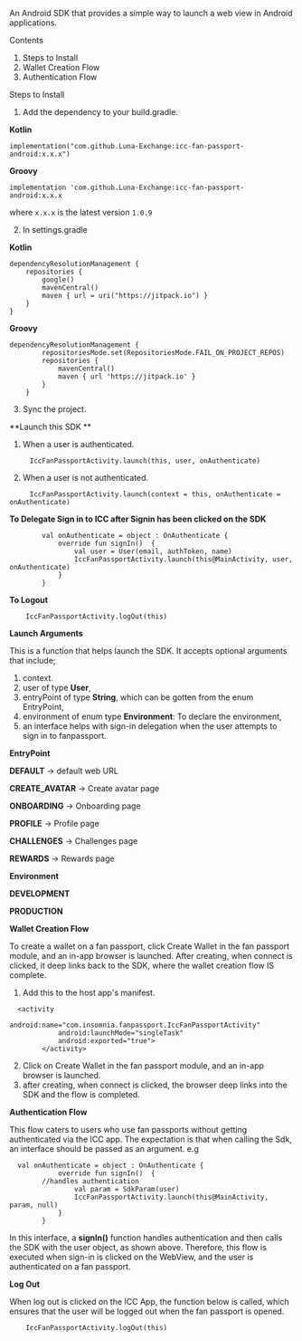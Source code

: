 An Android SDK that provides a simple way to launch a web view in Android applications.

Contents
1. Steps to Install
2. Wallet Creation Flow
3. Authentication Flow


Steps to Install
1. Add the dependency to your build.gradle.

**Kotlin** 

`implementation("com.github.Luna-Exchange:icc-fan-passport-android:x.x.x")`

**Groovy**

`implementation 'com.github.Luna-Exchange:icc-fan-passport-android:x.x.x`

where `x.x.x` is the latest version `1.0.9`

2. In settings.gradle

**Kotlin**

```
dependencyResolutionManagement {
    repositories {
        google()
        mavenCentral()
        maven { url = uri("https://jitpack.io") }
    }
}

```
        
        
**Groovy**

```
dependencyResolutionManagement {
		repositoriesMode.set(RepositoriesMode.FAIL_ON_PROJECT_REPOS)
		repositories {
			mavenCentral()
			maven { url 'https://jitpack.io' }
		}
	}
```

3. Sync the project.


**Launch this SDK **

1. When a user is authenticated.

```
     IccFanPassportActivity.launch(this, user, onAuthenticate)
```

2.  When a user is not authenticated.

```
     IccFanPassportActivity.launch(context = this, onAuthenticate = onAuthenticate)
```

**To Delegate Sign in to ICC after Signin has been clicked on the SDK**

```
        val onAuthenticate = object : OnAuthenticate {
            override fun signIn()  {
                val user = User(email, authToken, name)
                IccFanPassportActivity.launch(this@MainActivity, user, onAuthenticate)
            }
        }

```

**To Logout**

```
    IccFanPassportActivity.logOut(this)
```


**Launch Arguments**


This is a function that helps launch the SDK. It  accepts optional arguments that include;

1. context.
2. user of type **User**,
3. entryPoint of type **String**, which can be gotten from the enum EntryPoint,
4. environment of enum type **Environment**: To declare the environment,
5. an interface helps with sign-in delegation when the user attempts to sign in to fanpassport.

**EntryPoint**

**DEFAULT** -> default web URL

**CREATE_AVATAR**  -> Create avatar page

**ONBOARDING**  -> Onboarding page

**PROFILE**  -> Profile page

**CHALLENGES**  -> Challenges page

**REWARDS**  -> Rewards page

**Environment**

**DEVELOPMENT** 

**PRODUCTION**  


**Wallet Creation Flow**

To create a wallet on a fan passport, click Create Wallet in the fan passport module, and an in-app browser is launched. After creating, when connect is clicked, it deep links back to the SDK, where the wallet creation flow IS complete.

1. Add this to the host app's manifest.

```
  <activity
            android:name="com.insomnia.fanpassport.IccFanPassportActivity"
            android:launchMode="singleTask"
            android:exported="true">
        </activity>
```	


2. Click on Create Wallet in the fan passport module, and an in-app browser is launched.
3. after creating, when connect is clicked, the browser deep links into the SDK and the flow is completed.


**Authentication Flow**

This flow caters to users who use fan passports without getting authenticated via the ICC app. The expectation is that when calling the Sdk, an interface should be passed as an argument. e.g 

```
  val onAuthenticate = object : OnAuthenticate {
            override fun signIn()  {
		//handles authentication
                val param = SdkParam(user)
                IccFanPassportActivity.launch(this@MainActivity, param, null)
            }
        }
```


In this interface, a **signIn()** function handles authentication and then calls the SDK with the user object, as shown above. Therefore, this flow is executed when sign-in is clicked on the WebView, and the user is authenticated on a fan passport.

**Log Out**

When log out is clicked on the ICC App, the function below is called, which ensures that the user will be logged out when the fan passport is opened.

```
    IccFanPassportActivity.logOut(this)
```
